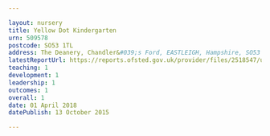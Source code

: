 ```yaml
---

layout: nursery
title: Yellow Dot Kindergarten
urn: 509578
postcode: SO53 1TL
address: The Deanery, Chandler&#039;s Ford, EASTLEIGH, Hampshire, SO53 1TL
latestReportUrl: https://reports.ofsted.gov.uk/provider/files/2518547/urn/509578.pdf
teaching: 1
development: 1
leadership: 1
outcomes: 1
overall: 1
date: 01 April 2018 
datePublish: 13 October 2015

---
```

